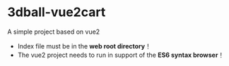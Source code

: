 # 3dball-vue2cart
A simple project based on vue2

- Index file must be in the **web root directory**！
- The vue2 project needs to run in support of the **ES6 syntax browser**！
